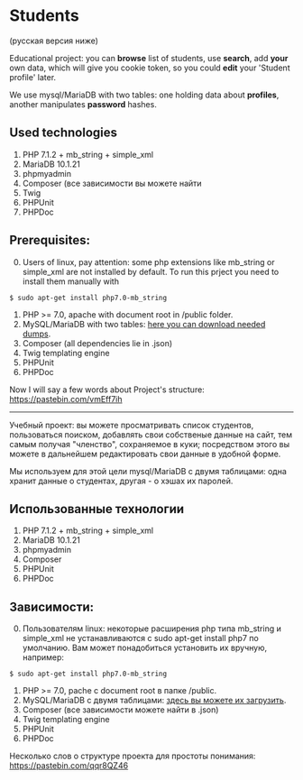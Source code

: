# Students  

(русская версия ниже)

Educational project: you can **browse** list of students, use **search**, add **your** own data, which will give you cookie token, so you could **edit** your 'Student profile' later.

We use mysql/MariaDB with two tables: one holding data about **profiles**, another manipulates **password** hashes.

## Used technologies

1. PHP 7.1.2 + mb_string + simple_xml
2. MariaDB 10.1.21
3. phpmyadmin
4. Composer (все зависимости вы можете найти
5. Twig
5. PHPUnit
6. PHPDoc

## Prerequisites: 

0. Users of linux, pay attention: some php extensions like mb_string or simple_xml are not installed by default. To run this prject you need to install them manually with 
```
$ sudo apt-get install php7.0-mb_string 
```
1. PHP >= 7.0, apache with document root in /public folder.
2. MySQL/MariaDB with two tables: [here you can download needed dumps](http://zalivalka.ru/359753).
3. Composer (all dependencies lie in .json)
4. Twig templating engine
5. PHPUnit
6. PHPDoc 

Now I will say a few words about Project's structure: https://pastebin.com/vmEff7ih

--- 

Учебный проект: вы можете просматривать список студентов, пользоваться поиском, добавлять свои собственые данные на сайт, тем самым получая "членство", сохраняемое в куки; посредством этого вы можете в дальнейшем редактировать свои данные в удобной форме.

Мы используем для этой цели mysql/MariaDB с двумя таблицами: одна хранит данные о студентах, другая - о хэшах их паролей.

## Использованные технологии

1. PHP 7.1.2 + mb_string + simple_xml
2. MariaDB 10.1.21
3. phpmyadmin
4. Composer
5. PHPUnit
6. PHPDoc

## Зависимости: 

0. Пользователям linux: некоторые расширения php типа mb_string и simple_xml не устанавливаются с sudo apt-get install php7 по умолчанию. Вам может понадобиться установить их вручную, например:
``` 
$ sudo apt-get install php7.0-mb_string 
```
1. PHP >= 7.0, pache с document root в папке /public.
2. MySQL/MariaDB с двумя таблицами: [здесь вы можете их загрузить](http://zalivalka.ru/359753).
3. Composer (все зависимости можете найти в .json)
4. Twig templating engine
4. PHPUnit
5. PHPDoc

Несколько слов о структуре проекта для простоты понимания: https://pastebin.com/qqr8QZ46


